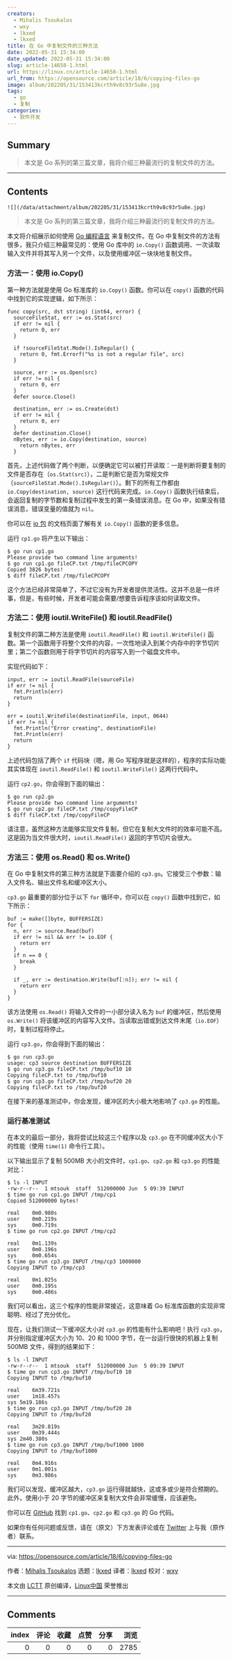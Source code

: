 ```yaml
---
creators:
  - Mihalis Tsoukalos
  - wxy
  - lkxed
  - lkxed
title: 在 Go 中复制文件的三种方法
date: 2022-05-31 15:34:00
date_updated: 2022-05-31 15:34:00
slug: article-14658-1.html
url: https://linux.cn/article-14658-1.html
url_from: https://opensource.com/article/18/6/copying-files-go
image: album/202205/31/153413kcrth9v8c93r5u8e.jpg
tags:
  - go
  - 复制
categories:
  - 软件开发
---
```


## Summary

> 本文是 Go 系列的第三篇文章，我将介绍三种最流行的复制文件的方法。

***

<!-- more -->

## Contents

`![](/data/attachment/album/202205/31/153413kcrth9v8c93r5u8e.jpg)`

> 
> 本文是 Go 系列的第三篇文章，我将介绍三种最流行的复制文件的方法。
> 
> 
> 

本文将介绍展示如何使用 [Go 编程语言](https://golang.org/) 来复制文件。在 Go 中复制文件的方法有很多，我只介绍三种最常见的：使用 Go 库中的 `io.Copy()` 函数调用、一次读取输入文件并将其写入另一个文件，以及使用缓冲区一块块地复制文件。

### 方法一：使用 io.Copy()

第一种方法就是使用 Go 标准库的 `io.Copy()` 函数。你可以在 `copy()` 函数的代码中找到它的实现逻辑，如下所示：

```shell
func copy(src, dst string) (int64, error) {
  sourceFileStat, err := os.Stat(src)
  if err != nil {
    return 0, err
  }

  if !sourceFileStat.Mode().IsRegular() {
    return 0, fmt.Errorf("%s is not a regular file", src)
  }

  source, err := os.Open(src)
  if err != nil {
    return 0, err
  }
  defer source.Close()

  destination, err := os.Create(dst)
  if err != nil {
    return 0, err
  }
  defer destination.Close()
  nBytes, err := io.Copy(destination, source)
    return nBytes, err
  }
```

首先，上述代码做了两个判断，以便确定它可以被打开读取：一是判断将要复制的文件是否存在（`os.Stat(src)`），二是判断它是否为常规文件（`sourceFileStat.Mode().IsRegular()`）。剩下的所有工作都由 `io.Copy(destination, source)` 这行代码来完成。`io.Copy()` 函数执行结束后，会返回复制的字节数和复制过程中发生的第一条错误消息。在 Go 中，如果没有错误消息，错误变量的值就为 `nil`。

你可以在 [io 包](https://golang.org/pkg/io/) 的文档页面了解有关 `io.Copy()` 函数的更多信息。

运行 `cp1.go` 将产生以下输出：

```shell
$ go run cp1.go
Please provide two command line arguments!
$ go run cp1.go fileCP.txt /tmp/fileCPCOPY
Copied 3826 bytes!
$ diff fileCP.txt /tmp/fileCPCOPY
```

这个方法已经非常简单了，不过它没有为开发者提供灵活性。这并不总是一件坏事，但是，有些时候，开发者可能会需要/想要告诉程序该如何读取文件。

### 方法二：使用 ioutil.WriteFile() 和 ioutil.ReadFile()

复制文件的第二种方法是使用 `ioutil.ReadFile()` 和 `ioutil.WriteFile()` 函数。第一个函数用于将整个文件的内容，一次性地读入到某个内存中的字节切片里；第二个函数则用于将字节切片的内容写入到一个磁盘文件中。

实现代码如下：

```shell
input, err := ioutil.ReadFile(sourceFile)
if err != nil {
  fmt.Println(err)
  return
}

err = ioutil.WriteFile(destinationFile, input, 0644)
if err != nil {
  fmt.Println("Error creating", destinationFile)
  fmt.Println(err)
  return
}
```

上述代码包括了两个 `if` 代码块（嗯，用 Go 写程序就是这样的），程序的实际功能其实体现在 `ioutil.ReadFile()` 和 `ioutil.WriteFile()` 这两行代码中。

运行 `cp2.go`，你会得到下面的输出：

```shell
$ go run cp2.go
Please provide two command line arguments!
$ go run cp2.go fileCP.txt /tmp/copyFileCP
$ diff fileCP.txt /tmp/copyFileCP
```

请注意，虽然这种方法能够实现文件复制，但它在复制大文件时的效率可能不高。这是因为当文件很大时，`ioutil.ReadFile()` 返回的字节切片会很大。

### 方法三：使用 os.Read() 和 os.Write()

在 Go 中复制文件的第三种方法就是下面要介绍的 `cp3.go`。它接受三个参数：输入文件名、输出文件名和缓冲区大小。

`cp3.go` 最重要的部分位于以下 `for` 循环中，你可以在 `copy()` 函数中找到它，如下所示：

```shell
buf := make([]byte, BUFFERSIZE)
for {
  n, err := source.Read(buf)
  if err != nil && err != io.EOF {
    return err
  }
  if n == 0 {
    break
  }

  if _, err := destination.Write(buf[:n]); err != nil {
    return err
  }
}
```

该方法使用 `os.Read()` 将输入文件的一小部分读入名为 `buf` 的缓冲区，然后使用 `os.Write()` 将该缓冲区的内容写入文件。当读取出错或到达文件末尾（`io.EOF`）时，复制过程将停止。

运行 `cp3.go`，你会得到下面的输出：

```shell
$ go run cp3.go
usage: cp3 source destination BUFFERSIZE
$ go run cp3.go fileCP.txt /tmp/buf10 10
Copying fileCP.txt to /tmp/buf10
$ go run cp3.go fileCP.txt /tmp/buf20 20
Copying fileCP.txt to /tmp/buf20
```

在接下来的基准测试中，你会发现，缓冲区的大小极大地影响了 `cp3.go` 的性能。

### 运行基准测试

在本文的最后一部分，我将尝试比较这三个程序以及 `cp3.go` 在不同缓冲区大小下的性能（使用 `time(1)` 命令行工具）。

以下输出显示了复制 500MB 大小的文件时，`cp1.go`、`cp2.go` 和 `cp3.go` 的性能对比：

```shell
$ ls -l INPUT
-rw-r--r--  1 mtsouk  staff  512000000 Jun  5 09:39 INPUT
$ time go run cp1.go INPUT /tmp/cp1
Copied 512000000 bytes!

real    0m0.980s
user    0m0.219s
sys     0m0.719s
$ time go run cp2.go INPUT /tmp/cp2

real    0m1.139s
user    0m0.196s
sys     0m0.654s
$ time go run cp3.go INPUT /tmp/cp3 1000000
Copying INPUT to /tmp/cp3

real    0m1.025s
user    0m0.195s
sys     0m0.486s
```

我们可以看出，这三个程序的性能非常接近，这意味着 Go 标准库函数的实现非常聪明、经过了充分优化。

现在，让我们测试一下缓冲区大小对 `cp3.go` 的性能有什么影响吧！执行 `cp3.go`，并分别指定缓冲区大小为 10、20 和 1000 字节，在一台运行很快的机器上复制 500MB 文件，得到的结果如下：

```shell
$ ls -l INPUT
-rw-r--r--  1 mtsouk  staff  512000000 Jun  5 09:39 INPUT
$ time go run cp3.go INPUT /tmp/buf10 10
Copying INPUT to /tmp/buf10

real    6m39.721s
user    1m18.457s
sys 5m19.186s
$ time go run cp3.go INPUT /tmp/buf20 20
Copying INPUT to /tmp/buf20

real    3m20.819s
user    0m39.444s
sys 2m40.380s
$ time go run cp3.go INPUT /tmp/buf1000 1000
Copying INPUT to /tmp/buf1000

real    0m4.916s
user    0m1.001s
sys     0m3.986s
```

我们可以发现，缓冲区越大，`cp3.go` 运行得就越快，这或多或少是符合预期的。此外，使用小于 20 字节的缓冲区来复制大文件会非常缓慢，应该避免。

你可以在 [GitHub](https://github.com/mactsouk/opensource.com) 找到 `cp1.go`、`cp2.go` 和 `cp3.go` 的 Go 代码。

如果你有任何问题或反馈，请在（原文）下方发表评论或在 [Twitter](https://twitter.com/mactsouk) 上与我（原作者）联系。

---

via: <https://opensource.com/article/18/6/copying-files-go>

作者：[Mihalis Tsoukalos](https://opensource.com/users/mtsouk) 选题：[lkxed](https://github.com/lkxed) 译者：[lkxed](https://github.com/lkxed) 校对：[wxy](https://github.com/wxy)

本文由 [LCTT](https://github.com/LCTT/TranslateProject) 原创编译，[Linux中国](https://linux.cn/) 荣誉推出

***

## Comments


|   index |   评论 |   收藏 |   点赞 |   分享 |   浏览 |
|--------:|-------:|-------:|-------:|-------:|-------:|
|       0 |      0 |      0 |      0 |      0 |   2785 |
